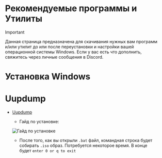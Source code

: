 # Рекомендуемые программы и Утилиты
> [!Important]
> Данная страница предназначена для скачивания нужных вам программ и/или утилит до или после переустановки и настройки вашей операционной системы Windows. Если у вас есть что дополнить, свяжитесь через личные сообщения в Discord.

# Установка Windows

# Uupdump
- [Uupdump](https://uupdump.net/)
  - Гайд по установке:
    
  ![Гайд по установке](https://s3.ezgif.com/tmp/ezgif-3-e1c31e7da4.gif)

  - После того, как вы открыли `.bat` файл, командная строка будет собирать `.iso` образ. Потребуется некоторое время. В конце будет `enter 0 or q to exit`
